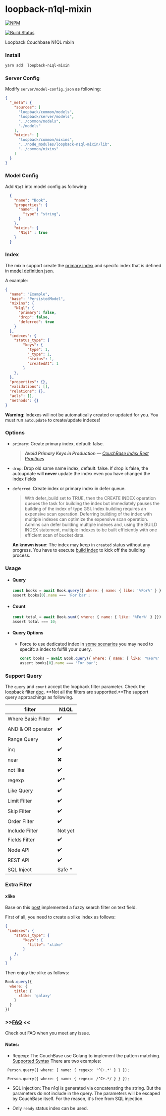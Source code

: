 # loopback-n1ql-mixin

[![NPM](https://nodei.co/npm/loopback-n1ql-mixin.png?downloads=true&downloadRank=true&stars=true)](https://nodei.co/npm/loopback-n1ql-mixin/)

[![Build Status](https://travis-ci.com/Wiredcraft/loopback-n1ql-mixin.svg?branch=master)](https://travis-ci.com/Wiredcraft/loopback-n1ql-mixin)

Loopback Couchbase N1QL mixin



### Install

```sh
yarn add  loopback-n1ql-mixin
```





### Server Config

Modify `server/model-config.json` as following:

```json
{
  "_meta": {
    "sources": [
      "loopback/common/models",
      "loopback/server/models",
      "../common/models",
      "./models"
    ],
    "mixins": [
      "loopback/common/mixins",
      "../node_modules/loopback-n1ql-mixin/lib",
      "../common/mixins"
    ]
  }
}
```



### Model Config

Add `N1ql` into model config as following:

```json
  {
    "name": "Book",
    "properties": {
      "name": {
        "type": "string",
      }
    },
    "mixins": {
      "N1ql" : true
    }
  }

```

### Index

The mixin support create the [primary index](https://docs.couchbase.com/server/current/n1ql/n1ql-language-reference/createprimaryindex.html) and specifc index that is defined in [model definition json](https://loopback.io/doc/en/lb3/Model-definition-JSON-file.html#indexes).

A example:

```json
{
  "name": "Example",
  "base": "PersistedModel",
  "mixins": {
    "N1ql": {
      "primary": false,
      "drop": false,
      "deferred": true  
    }
  },
  "indexes": {
    "status_type": {
        "keys": {
          "type": 1,
          "_type": 1,
          "status": 1,
          "createdAt": 1
        }
    },
  },
  "properties": {},
  "validations": [],
  "relations": {},
  "acls": [],
  "methods": {}
}
```

**Warning**: Indexes will not be automatically created or updated for you. You must run `autoupdate` to create/update indexes!

### Options

- `primary`: Create primary index, default: false. 
  
  > <em>**Avoid Primary Keys in Production** 
  — [CouchBase Index Best Practices](https://blog.couchbase.com/indexing-best-practices/)</em>
  
- `drop`: Drop old same name index, default: false. 
  If drop is false, the autoupdate will **never** update the index even you have changed the index fields
 
- `deferred`: Create index or primary index in defer queue.

  > With defer_build set to TRUE, then the CREATE INDEX operation queues the task for building the index but immediately pauses the building of the index of type GSI. Index building requires an expensive scan operation. Deferring building of the index with multiple indexes can optimize the expensive scan operation. Admins can defer building multiple indexes and, using the BUILD INDEX statement, multiple indexes to be built efficiently with one efficient scan of bucket data.
  
  **An known issue:** The index may keep in `created` status without any progress. You have to execute [build index](https://docs.couchbase.com/server/current/n1ql/n1ql-language-reference/build-index.html) to kick off the building process.
  
  
### Usage

- #### Query

  ```js
  const books = await Book.query({ where: { name: { like: '%For%' } }});
  assert books[0].name === 'For bar';
  ```

  

- #### Count

  ```js
  const total = await Book.sum({ where: { name: { like: '%For%' } }});
  assert total === 10;
  ```

- #### Query Options

  - Force to use dedicated index
    In [some scenarios]() you may need to specifc a index to fulfill your query.
    ```js
    const books = await Book.query({ where: { name: { like: '%For%' } }}, { index: 'name_createdAt_index'});
    assert books[0].name === 'For bar';
    ```



### Support Query

The `query` and `count` accept the loopback filter parameter. Check the loopback filter [doc](https://loopback.io/doc/en/lb3/Working-with-data.html). **Not all the filters are supportted.**The support query approachings as following.


filter  | N1QL 
---|----
Where Basic Filter | ✔️ 
AND & OR operator |  ✔️ 
Range Query | ✔️ 
inq | ✔️ 
near | ✖️ 
not like | ✔️
regexp | ✔️* 
Like Query | ✔️ 
Limit Filter | ✔️ 
Skip Filter |  ✔️ 
Order Filter |  ✔️ 
Include Filter | Not yet
Fields Filter | ✔️ 
Node API | ✔️ 
REST API | ✔️
SQL Inject | Safe * 

### Extra Filter

#### xlike

Base on this [post](https://dzone.com/articles/a-couchbase-index-technique-for-like-predicates-wi) implemented a fuzzy search filter on text field.

First of all, you need to create a xlike index as follows:
```json
{
 "indexes": {
    "status_type": {
        "keys": {
          "title": "xlike"
        }
    },
  }
}
```

Then enjoy the xlike as follows:
```js
Book.query({
  where: {
    title: {
      xlike: 'galaxy'
    }
  }
})
```

### >>[FAQ](https://github.com/Wiredcraft/loopback-n1ql-mixin/wiki/FAQ) <<
Check out FAQ when you meet any issue.

#### Notes:


- Regexp: The CouchBase use Golang to implement the pattern matching.  [Supported Syntax](https://github.com/google/re2/wiki/Syntax)
There are two examples:
```JS
 Person.query({ where: { name: { regexp: '^C+.*' } } });
```
```JS
 Person.query({ where: { name: { regexp: /^C+.*/ } } });
```

- SQL injection: The n1ql is generated via concatenating the string. But the parameters do not include in the query. The parameters will be escaped by CouchBase itself. For the reason, it's free from SQL injection.


- Only `ready` status index can be used.


